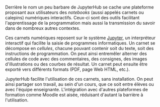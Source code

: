 
Derrière le nom un peu barbare de JupyterHub se cache une
plateforme proposant aux utilisateurs des *notebooks* (aussi appelés carnets ou
calepins) numériques interactifs. Ceux-ci sont des outils facilitant
l'apprentissage de la programmation mais aussi la transmission du savoir dans de
nombreux autres contextes. 

Ces carnets numériques reposent sur le système <span
style="text-decoration:underline;" title="Le nom Jupyter vient du début des noms
de langages de programmation Ju-lia, Pyt-hon et R (devenu 'er'), à l'origine du
projet.">Jupyter</span>, un interpréteur interactif qui facilite la saisie de
programmes informatiques. Un carnet se décompose en *cellules*, chacune pouvant
contenir soit du texte, soit des instructions de programmation. On peut ainsi
entremêler alterner des cellules de code avec des commentaires, des consignes,
des images d'illustrations ou des courbes de résultat. Un carnet peut ensuite
être exporté vers différents formats (PDF, page Web HTML, etc.).

JupyterHub facilite l'utilisation de ces carnets, sans installation. On peut
ainsi partager son travail, au sein d'un cours, que ce soit entre élèves ou avec
l'équipe enseignante. L'intégration avec d'autres plateformes de formation comme
Moodle est aisée, réduisant d'autant la barrière à l'utilisation.
